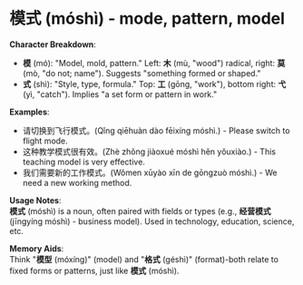# **模式 (móshì) - mode, pattern, model**

**Character Breakdown**:  
- **模** (mó): "Model, mold, pattern." Left: **木** (mù, "wood") radical, right: **莫** (mò, "do not; name"). Suggests "something formed or shaped."  
- **式** (shì): "Style, type, formula." Top: **工** (gōng, "work"), bottom right: **弋** (yì, "catch"). Implies "a set form or pattern in work."

**Examples**:  
- 请切换到飞行模式。(Qǐng qiēhuàn dào fēixíng móshì.) - Please switch to flight mode.  
- 这种教学模式很有效。(Zhè zhǒng jiàoxué móshì hěn yǒuxiào.) - This teaching model is very effective.  
- 我们需要新的工作模式。(Wǒmen xūyào xīn de gōngzuò móshì.) - We need a new working method.

**Usage Notes**:  
**模式** (móshì) is a noun, often paired with fields or types (e.g., **经营模式** (jīngyíng móshì) - business model). Used in technology, education, science, etc.

**Memory Aids**:  
Think "**模型** (móxíng)" (model) and "**格式** (géshì)" (format)-both relate to fixed forms or patterns, just like **模式** (móshì).